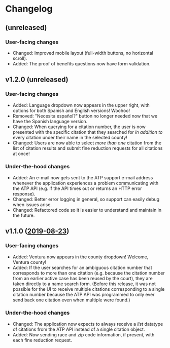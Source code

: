 # Changelog

## (unreleased)

### User-facing changes

- Changed: Improved mobile layout (full-width buttons, no horizontal scroll).
- Added: The proof of benefits questions now have form validation.

## v1.2.0 (unreleased)

### User-facing changes

- Added: Language dropdown now appears in the upper right, with options for both Spanish and English versions! Woohoo!
- Removed: "Necesita español?" button no longer needed now that we have the Spanish language version.
- Changed: When querying for a citation number, the user is now presented with the specific citation that they searched for *in addition to* every citation under their name in the selected county!
- Changed: Users are now able to select *more than one* citation from the list of citation results and submit fine reduction requests for all citations at once!

### Under-the-hood changes

- Added: An e-mail now gets sent to the ATP support e-mail address whenever the application experiences a problem communicating with the ATP API (e.g. if the API times out or returns an HTTP error response).
- Changed: Better error logging in general, so support can easily debug when issues arise.
- Changed: Refactored code so it is easier to understand and maintain in the future.

## v1.1.0 ([2019-08-23](https://github.com/JudicialCouncilOfCalifornia/docassemble.jcc.abilitytopay/commit/716cc36c5d708b54e20ed1cde6c7465fdf868436))

### User-facing changes

- Added: Ventura now appears in the county dropdown! Welcome, Ventura county!
- Added: If the user searches for an ambiguous citation number that corresponds to more than one citation (e.g. because the citation number from an earlier active case has been reused by the court), they are taken directly to a name search form. (Before this release, it was not possible for the UI to receive multiple citations corresponding to a single citation number because the ATP API was programmed to only ever send back one citation even when multiple were found.)

### Under-the-hood changes

- Changed: The application now expects to always receive a *list* datatype of citations from the ATP API instead of a single citation object.
- Added: Now sending race and zip code information, if present, with each fine reduction request.
